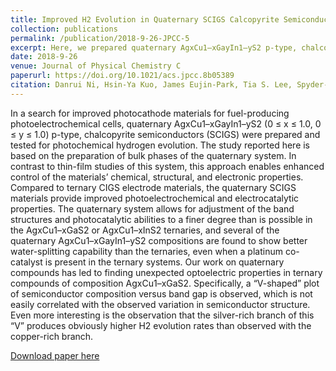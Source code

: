 ```yaml
---
title: Improved H2 Evolution in Quaternary SCIGS Calcopyrite Semiconductors
collection: publications
permalink: /publication/2018-9-26-JPCC-5
excerpt: Here, we prepared quaternary AgxCu1–xGayIn1–yS2 p-type, chalcopyrite semiconductors (SCIGS) and tested for photochemical hydrogen evolution.
date: 2018-9-26
venue: Journal of Physical Chemistry C
paperurl: https://doi.org/10.1021/acs.jpcc.8b05389
citation: Danrui Ni, Hsin-Ya Kuo, James Eujin-Park, Tia S. Lee, Spyder-Rider I. Sloman, Robert J. Cava, Andrew B. Bocarsly. Improved H2 Evolution in Quaternary SCIGS Calcopyrite Semiconductors. J. Phys. Chem. C. 2018, 122 (43), 24512.
---
```

In a search for improved photocathode materials for fuel-producing photoelectrochemical cells, quaternary AgxCu1–xGayIn1–yS2 (0 ≤ x ≤ 1.0, 0 ≤ y ≤ 1.0) p-type, chalcopyrite semiconductors (SCIGS) were prepared and tested for photochemical hydrogen evolution. The study reported here is based on the preparation of bulk phases of the quaternary system. In contrast to thin-film studies of this system, this approach enables enhanced control of the materials’ chemical, structural, and electronic properties. Compared to ternary CIGS electrode materials, the quaternary SCIGS materials provide improved photoelectrochemical and electrocatalytic properties. The quaternary system allows for adjustment of the band structures and photocatalytic abilities to a finer degree than is possible in the AgxCu1–xGaS2 or AgxCu1–xInS2 ternaries, and several of the quaternary AgxCu1–xGayIn1–yS2 compositions are found to show better water-splitting capability than the ternaries, even when a platinum co-catalyst is present in the ternary systems. Our work on quaternary compounds has led to finding unexpected optoelectric properties in ternary compounds of composition AgxCu1–xGaS2. Specifically, a “V-shaped” plot of semiconductor composition versus band gap is observed, which is not easily correlated with the observed variation in semiconductor structure. Even more interesting is the observation that the silver-rich branch of this “V” produces obviously higher H2 evolution rates than observed with the copper-rich branch.

[Download paper here](http://t-s-lee.github.io/files/paper1.pdf)
